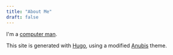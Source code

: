 ```yaml
---
title: "About Me"
draft: false
---
```


I'm a [computer man](https://www.youtube.com/watch?v=V51OJr0ee6E).

This site is generated with <a target="_blank" rel="noopener noreferrer" href="https://gohugo.io/">Hugo</a>, using a modified <a target="_blank" rel="noopener noreferrer" href="https://github.com/mitrichius/hugo-theme-anubis">Anubis</a> theme.
